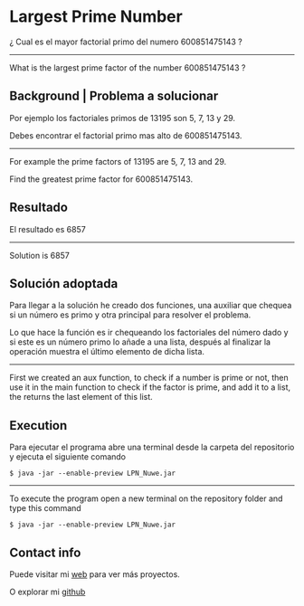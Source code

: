 # Largest Prime Number

¿ Cual es el mayor factorial primo del numero 600851475143 ?

------------------------------------------------------------------------------------------------------------------------------------------------------------------

What is the largest prime factor of the number 600851475143 ?


## Background | Problema a solucionar

Por ejemplo los factoriales primos de 13195 son 5, 7, 13 y 29.

Debes encontrar el factorial primo mas alto de 600851475143.

------------------------------------------------------------------------------------------------------------------------------------------------------------------

For example the prime factors of 13195 are 5, 7, 13 and 29.
 
Find the greatest prime factor for 600851475143.


## Resultado

El resultado es 6857

------------------------------------------------------------------------------------------------------------------------------------------------------------------

Solution is 6857

## Solución adoptada

Para llegar a la solución he creado dos funciones, una auxiliar que chequea si un número es primo y otra principal para resolver el problema.

Lo que hace la función es ir chequeando los factoriales del número dado y si este es un número primo lo añade a una lista, después al finalizar la operación muestra el último elemento de dicha lista.

------------------------------------------------------------------------------------------------------------------------------------------------------------------

First we created an aux function, to check if a number is prime or not, then use it in the main function to check if the factor is prime, and add it to a list, the returns the last element of this list.


## Execution

Para ejecutar el programa abre una terminal desde la carpeta del repositorio y ejecuta el siguiente comando
	
	$ java -jar --enable-preview LPN_Nuwe.jar

------------------------------------------------------------------------------------------------------------------------------------------------------------------

To execute the program open a new terminal on the repository folder and type this command
	
	$ java -jar --enable-preview LPN_Nuwe.jar
	
## Contact info 

Puede visitar mi [web](https://enriquerevueltagarcia.com) para ver más proyectos.

O explorar mi [github](https://github.com/Gobuub)

